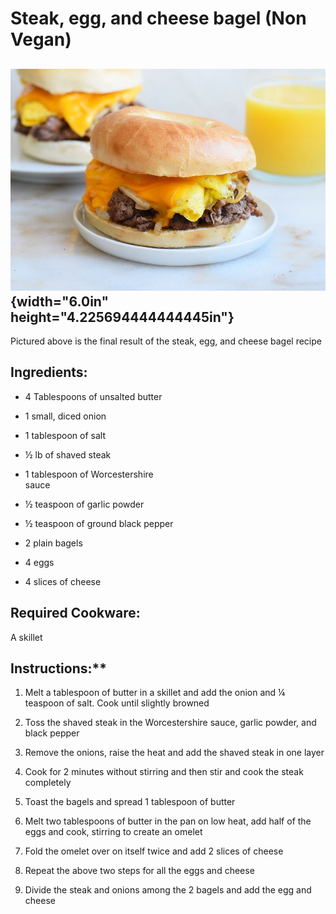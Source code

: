 # Steak, egg, and cheese bagel (Non Vegan)

## ![A cheeseburger on a plate Description automatically generated](images/media/image3.jpg){width="6.0in" height="4.225694444444445in"}

Pictured above is the final result of the steak, egg, and cheese bagel
recipe

## Ingredients:

- 4 Tablespoons of unsalted butter       
                                                                      
 - 1 small, diced onion              
                                                                      
- 1 tablespoon of salt                                
                                                                     
- ½ lb of shaved steak                                       
                                                                    
- 1 tablespoon of Worcestershire                   
sauce   

-  ½ teaspoon of garlic powder  
   
-  ½ teaspoon of ground black pepper     

- 2 plain bagels                   

- 4 eggs    

- 4 slices of cheese 

## Required Cookware:

A skillet

## Instructions:**

1.  Melt a tablespoon of butter in a skillet and add the onion and ¼
    teaspoon of salt. Cook until slightly browned

2.  Toss the shaved steak in the Worcestershire sauce, garlic powder,
    and black pepper

3.  Remove the onions, raise the heat and add the shaved steak in one
    layer

4.  Cook for 2 minutes without stirring and then stir and cook the steak
    completely

5.  Toast the bagels and spread 1 tablespoon of butter

6.  Melt two tablespoons of butter in the pan on low heat, add half of
    the eggs and cook, stirring to create an omelet

7.  Fold the omelet over on itself twice and add 2 slices of cheese

8.  Repeat the above two steps for all the eggs and cheese

9.  Divide the steak and onions among the 2 bagels and add the egg and
    cheese

## 


